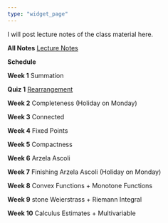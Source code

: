 ```yaml
---
type: "widget_page"
---
```


I will post lecture notes of the class material here.


**All Notes** [Lecture Notes](https://drive.google.com/file/d/1O1aUTXUfAGj6spKes4Lc9_IA8O21pP3w/view?usp=sharing)

**Schedule**

**Week 1** Summation

**Quiz 1** [Rearrangement](https://drive.google.com/file/d/1AqgVzKGrZ_kLvlIVTbmwyHzLFe5z33yj/view?usp=sharing)

**Week 2** Completeness (Holiday on Monday)

**Week 3** Connected

**Week 4** Fixed Points

**Week 5** Compactness

**Week 6** Arzela Ascoli

**Week 7** Finishing Arzela Ascoli (Holiday on Monday)

**Week 8** Convex Functions + Monotone Functions

**Week 9** stone Weierstrass + Riemann Integral

**Week 10** Calculus Estimates + Multivariable
